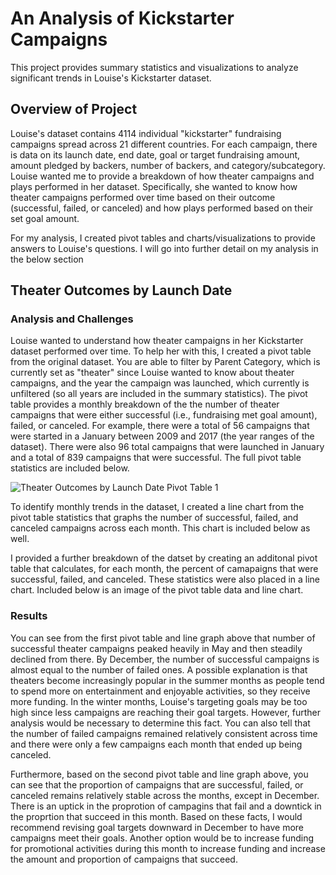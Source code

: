 # An Analysis of Kickstarter Campaigns
This project provides summary statistics and visualizations to analyze significant trends in Louise's Kickstarter dataset.

## Overview of Project
Louise's dataset contains 4114 individual "kickstarter" fundraising campaigns spread across 21 different countries. For each campaign, there is data on its launch date, end date, goal or target fundraising amount, amount pledged by backers, number of backers, and category/subcategory. Louise wanted me to provide a breakdown of how theater campaigns and plays performed in her dataset. Specifically, she wanted to know how theater campaigns performed over time based on their outcome (successful, failed, or canceled) and how plays performed based on their set goal amount. 

For my analysis, I created pivot tables and charts/visualizations to provide answers to Louise's questions. I will go into further detail on my analysis in the below section

## Theater Outcomes by Launch Date

### Analysis and Challenges
Louise wanted to understand how theater campaigns in her Kickstarter dataset performed over time. To help her with this, I created a pivot table from the original dataset. You are able to filter by Parent Category, which is currently set as "theater" since Louise wanted to know about theater campaigns, and the year the campaign was launched, which currently is unfiltered (so all years are included in the summary statistics). The pivot table provides a monthly breakdown of the the number of theater campaigns that were either successful (i.e., fundraising met goal amount), failed, or canceled. For example, there were a total of 56 campaigns that were started in a January between 2009 and 2017 (the year ranges of the dataset). There were also 96 total campaigns that were launched in January and a total of 839 campaigns that were successful. The full pivot table statistics are included below.

![Theater Outcomes by Launch Date Pivot Table 1](https://github.com/SethBoswell/kickstarter-analysis/blob/main/Outcomes_vs_Goals%20Pivot%20Table.png)

To identify monthly trends in the dataset, I created a line chart from the pivot table statistics that graphs the number of successful, failed, and canceled campaigns across each month. This chart is included below as well. 


I provided a further breakdown of the datset by creating an additonal pivot table that calculates, for each month, the percent of camapaigns that were successful, failed, and canceled. These statistics were also placed in a line chart. Included below is an image of the pivot table data and line chart.  


### Results
You can see from the first pivot table and line graph above that number of successful theater campaigns peaked heavily in May and then steadily declined from there. By December, the number of successful campaigns is almost equal to the number of failed ones. A possible explanation is that theaters become increasingly popular in the summer months as people tend to spend more on entertainment and enjoyable activities, so they receive more funding. In the winter months, Louise's targeting goals may be too high since  less campaigns are reaching their goal targets. However, further analysis would be necessary to determine this fact. You can also tell that the number of failed campaigns remained relatively consistent across time and there were only a few campaigns each month that ended up being canceled. 

Furthermore, based on the second pivot table and line graph above, you can see that the proportion of campaigns that are successful, failed, or canceled remains relatively stable across the months, except in December. There is an uptick in the proprotion of campagins that fail and a downtick in the proprtion that succeed in this month. Based on these facts, I would recommend revising goal targets downward in December to have more campaigns meet their goals. Another option would be to increase funding for promotional activities during this month to increase funding and increase the amount and proportion of campaigns that succeed. 


